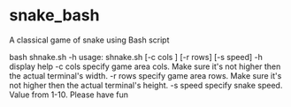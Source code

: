 # snake_bash
A classical game of snake using Bash script

bash shnake.sh -h
usage: shnake.sh [-c cols ] [-r rows] [-s speed]
  -h display help
  -c cols specify game area cols. Make sure it's not higher then the actual terminal's width. 
  -r rows specify game area rows. Make sure it's not higher then the actual terminal's height.
  -s speed specify snake speed. Value from 1-10.
Please have fun
